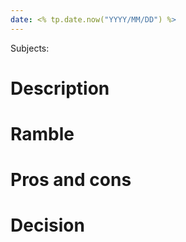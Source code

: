 ```yaml
---
date: <% tp.date.now("YYYY/MM/DD") %>
---
```


Subjects: 

# Description
# Ramble
# Pros and cons
# Decision
